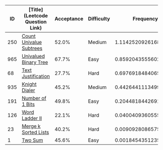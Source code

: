 |ID|[Title](Leetcode Question Link)|Acceptance|Difficulty|Frequency|
|----|-----|----|---|---|
|250|[Count Univalue Subtrees]( https://leetcode.com/problems/count-univalue-subtrees)|52.0%|Medium|1.1142520926168622|
|965|[Univalued Binary Tree]( https://leetcode.com/problems/univalued-binary-tree)|67.7%|Easy|0.8592043555602473|
|68|[Text Justification]( https://leetcode.com/problems/text-justification)|27.7%|Hard|0.6976918484065334|
|935|[Knight Dialer]( https://leetcode.com/problems/knight-dialer)|45.2%|Medium|0.44264411134991843|
|191|[Number of 1 Bits]( https://leetcode.com/problems/number-of-1-bits)|49.8%|Easy|0.20448184426913651|
|126|[Word Ladder II]( https://leetcode.com/problems/word-ladder-ii)|22.1%|Hard|0.04004093605556132|
|23|[Merge k Sorted Lists]( https://leetcode.com/problems/merge-k-sorted-lists)|40.2%|Hard|0.009092808657599025|
|1|[Two Sum]( https://leetcode.com/problems/two-sum)|45.6%|Easy|0.00184543512358731|
